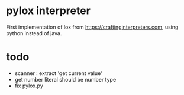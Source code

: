 # pylox interpreter

First implementation of lox from https://craftinginterpreters.com,
using python instead of java.

# todo

- scanner : extract 'get current value'
- get number literal should be number type
- fix pylox.py